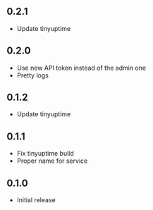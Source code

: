 ## 0.2.1

- Update tinyuptime

## 0.2.0

- Use new API token instead of the admin one
- Pretty logs

## 0.1.2

- Update tinyuptime

## 0.1.1

- Fix tinyuptime build
- Proper name for service

## 0.1.0

- Initial release
